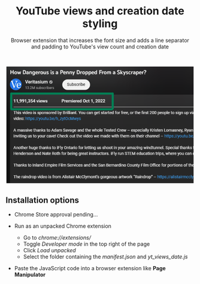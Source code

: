 <h1 align="center">YouTube views and creation date styling</h1>
<p align="center">Browser extension that increases the font size and adds a line separator and padding to YouTube's view count and creation date</p>
<br>
<p align="center"><img margin-left="auto" src="art/screenshot_640x400.png" width="500px"></p>

## Installation options

- Chrome Store approval pending...

- Run as an unpacked Chrome extension
  - Go to *chrome://extensions/*
  - Toggle *Developer mode* in the top right of the page
  - Click *Load unpacked*
  - Select the folder containing the *manifest.json* and *yt_views_date.js*

- Paste the JavaScript code into a browser extension like **Page Manipulator**
